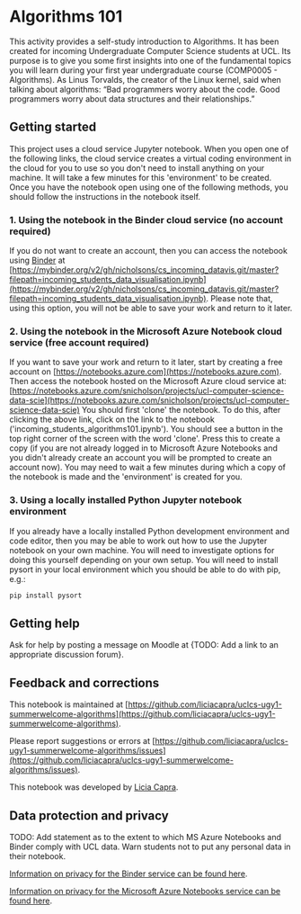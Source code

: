 # Algorithms 101 
This activity provides a self-study introduction to Algorithms. 
It has been created for incoming Undergraduate Computer Science students at UCL. 
Its purpose is to give you some first insights into one of the fundamental topics you will learn during your first year undergraduate course (COMP0005 - Algorithms). 
As Linus Torvalds, the creator of the Linux kernel, said when talking about algorithms: “Bad programmers worry about the code. Good programmers worry about data structures and their relationships.”

## Getting started
This project uses a cloud service Jupyter notebook. 
When you open one of the following links, the cloud service creates a virtual coding environment in the cloud for you to use so you don't need to install anything on your machine. 
It will take a few minutes for this 'environment' to be created. 
Once you have the notebook open using one of the following methods, you should follow the instructions in the notebook itself.

### 1. Using the notebook in the Binder cloud service (no account required)
If you do not want to create an account, then you can access the notebook using [Binder](https://mybinder.org) 
at [https://mybinder.org/v2/gh/nicholsons/cs_incoming_datavis.git/master?filepath=incoming_students_data_visualisation.ipynb](https://mybinder.org/v2/gh/nicholsons/cs_incoming_datavis.git/master?filepath=incoming_students_data_visualisation.ipynb). 
Please note that, using this option, you will not be able to save your work and return to it later.

### 2. Using the notebook in the Microsoft Azure Notebook cloud service (free account required)
If you want to save your work and return to it later, start by creating a free account on [https://notebooks.azure.com](https://notebooks.azure.com). 
Then access the notebook hosted on the Microsoft Azure cloud service at:
[https://notebooks.azure.com/snicholson/projects/ucl-computer-science-data-scie](https://notebooks.azure.com/snicholson/projects/ucl-computer-science-data-scie)
You should first 'clone' the notebook. 
To do this, after clicking the above link, click on the link to the notebook ('incoming_students_algorithms101.ipynb'). 
You should see a button in the top right corner of the screen with the word 'clone'. 
Press this to create a copy (if you are not already logged in to Microsoft Azure Notebooks and you didn't already create an account you will be prompted to create an account now). 
You may need to wait a few minutes during which a copy of the notebook is made and the 'environment' is created for you.

### 3. Using a locally installed Python Jupyter notebook environment
If you already have a locally installed Python development environment and code editor, then you may be able to work out how to use the Jupyter notebook on your own machine. 
You will need to investigate options for doing this yourself depending on your own setup. 
You will need to install pysort in your local environment which you should be able to do with pip, e.g.: 
```python
pip install pysort
```

## Getting help
Ask for help by posting a message on Moodle at {TODO: Add a link to an appropriate discussion forum}.

## Feedback and corrections
This notebook is maintained at [https://github.com/liciacapra/uclcs-ugy1-summerwelcome-algorithms](https://github.com/liciacapra/uclcs-ugy1-summerwelcome-algorithms). 

Please report suggestions or errors at [https://github.com/liciacapra/uclcs-ugy1-summerwelcome-algorithms/issues](https://github.com/liciacapra/uclcs-ugy1-summerwelcome-algorithms/issues).

This notebook was developed by [Licia Capra](mailto:l.capra@ucl.ac.uk).

## Data protection and privacy
TODO: Add statement as to the extent to which MS Azure Notebooks and Binder comply with UCL data. Warn students not to put any personal data in their notebook.

[Information on privacy for the Binder service can be found here](https://mybinder.readthedocs.io/en/latest/faq.html).

[Information on privacy for the Microsoft Azure Notebooks service can be found here](https://privacy.microsoft.com/en-gb/privacystatement).

